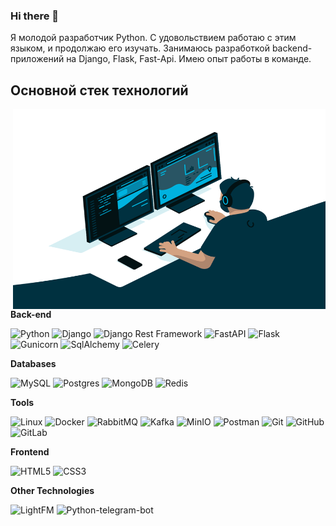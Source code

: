 ### Hi there 👋
Я молодой разработчик Python.
C удовольствием работаю с этим языком, и продолжаю его изучать.
Занимаюсь разработкой backend-приложений на Django, Flask, Fast-Api.
Имею опыт работы в команде. 


## Основной стек технологий
<img align="right" alt="GIF" src="https://github.com/DJWOMS/DJWOMS/blob/main/code.gif?raw=true" width="500" height="320" />

**Back-end**

![Python](https://img.shields.io/badge/-Python-black?style=flat-square&logo=Python)
![Django](https://img.shields.io/badge/-Django-0aad48?style=flat-square&logo=Django)
![Django Rest Framework](https://img.shields.io/badge/DRF-red?style=flat-square&logo=Django)
![FastAPI](https://img.shields.io/badge/-FastAPI-%2300C7B7?style=flat-square&logo=FastAPI)
![Flask](https://img.shields.io/badge/-Flask-black?style=flat-square&logo=flask&logoColor=white)
![Gunicorn](https://img.shields.io/badge/-Gunicorn-%298729.svg?style=flat-square&logo=gunicorn&logoColor=white)
![SqlAlchemy](https://img.shields.io/badge/-SqlAlchemy-FCA121?style=flat-square&logo=SqlAlchemy)
![Celery](https://img.shields.io/badge/-Celery-%2300C7B7?style=flat-square&logo=Celery)

**Databases**

![MySQL](https://img.shields.io/badge/mysql-%2300000f.svg?style=flat-square&logo=mysql&logoColor=white)
![Postgres](https://img.shields.io/badge/postgres-%23316192.svg?style=flat-square&logo=postgresql&logoColor=white)
![MongoDB](https://img.shields.io/badge/mongodb-47A248?style=flat-square&logo=mongodb&logoColor=white)
![Redis](https://img.shields.io/badge/redis-DC382D?style=flat-square&logo=redis&logoColor=white)

**Tools**

![Linux](https://img.shields.io/badge/Linux-FCC624?style=for-the-badge&logo=linux&logoColor=black)
![Docker](https://img.shields.io/badge/-Docker-46a2f1?style=flat-square&logo=docker&logoColor=white)
![RabbitMQ](https://img.shields.io/badge/-RabbitMQ-FF6600?style=flat-square&logo=rabbitmq&logoColor=white)
![Kafka](https://img.shields.io/badge/-Kafka-231F20?style=flat-square&logo=apachekafka&logoColor=white)
![MinIO](https://img.shields.io/badge/-MinIO-1E88E5?style=flat-square&logo=minio&logoColor=white)
![Postman](https://img.shields.io/badge/Postman-FF6C37?style=flat-square&logo=postman&logoColor=white)
![Git](https://img.shields.io/badge/-Git-black?style=flat-square&logo=git)
![GitHub](https://img.shields.io/badge/-GitHub-181717?style=flat-square&logo=github)
![GitLab](https://img.shields.io/badge/-GitLab-FCA121?style=flat-square&logo=gitlab)


**Frontend**

![HTML5](https://img.shields.io/badge/-HTML5-%23E44D27?style=flat-square&logo=html5&logoColor=ffffff)
![CSS3](https://img.shields.io/badge/-CSS3-%231572B6?style=flat-square&logo=css3)

**Other Technologies**

![LightFM](https://img.shields.io/badge/lightfm-000000?style=flat-square)
![Python-telegram-bot](https://img.shields.io/badge/python--telegram--bot-4b8bbe?style=flat-square)

